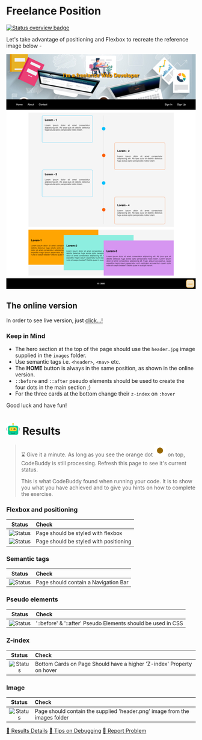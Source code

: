 # Freelance Position
[![Status overview badge](../../blob/badges/.github/badges/main/badge.svg)](#-results)


Let's take advantage of positioning and Flexbox to recreate the reference image below -

![The overview](./images/desktop.png "The general overview")

## The online version

In order to see live version, just [click...!](https://hsnakk.github.io/UIB_Layout_Position_Exercise-1/)

### Keep in Mind

- The hero section at the top of the page should use the `header.jpg` image supplied in the `images` folder.
- Use semantic tags i.e. `<header>`, `<nav>` etc.
- The **HOME** button is always in the same position, as shown in the online version.
- `::before` and `::after` pseudo elements should be used to create the four dots in the main section ;)
- For the three cards at the bottom change their `z-index` on `:hover`

Good luck and have fun!

[//]: # (autograding info start)
# <img src="https://github.com/DCI-EdTech/autograding-setup/raw/main/assets/bot-large.svg" alt="" data-canonical-src="https://github.com/DCI-EdTech/autograding-setup/raw/main/assets/bot-large.svg" height="31" /> Results
> ⌛ Give it a minute. As long as you see the orange dot ![processing](https://raw.githubusercontent.com/DCI-EdTech/autograding-setup/main/assets/processing.svg) on top, CodeBuddy is still processing. Refresh this page to see it's current status.
>
> This is what CodeBuddy found when running your code. It is to show you what you have achieved and to give you hints on how to complete the exercise.


### Flexbox and positioning

|                 Status                  | Check                                                                                    |
| :-------------------------------------: | :--------------------------------------------------------------------------------------- |
| ![Status](../../blob/badges/.github/badges/main/status0.svg) | Page should be styled with flexbox |
| ![Status](../../blob/badges/.github/badges/main/status1.svg) | Page should be styled with positioning |

### Semantic tags

|                 Status                  | Check                                                                                    |
| :-------------------------------------: | :--------------------------------------------------------------------------------------- |
| ![Status](../../blob/badges/.github/badges/main/status2.svg) | Page should contain a Navigation Bar |

### Pseudo elements

|                 Status                  | Check                                                                                    |
| :-------------------------------------: | :--------------------------------------------------------------------------------------- |
| ![Status](../../blob/badges/.github/badges/main/status3.svg) | '::before' & '::after' Pseudo Elements should be used in CSS |

### Z-index

|                 Status                  | Check                                                                                    |
| :-------------------------------------: | :--------------------------------------------------------------------------------------- |
| ![Status](../../blob/badges/.github/badges/main/status4.svg) | Bottom Cards on Page Should have a higher 'Z-index' Property on hover |

### Image

|                 Status                  | Check                                                                                    |
| :-------------------------------------: | :--------------------------------------------------------------------------------------- |
| ![Status](../../blob/badges/.github/badges/main/status5.svg) | Page should contain the supplied 'header.png' image from the images folder |



[🔬 Results Details](../../actions)
[🐞 Tips on Debugging](https://github.com/DCI-EdTech/autograding-setup/wiki/How-to-work-with-CodeBuddy)
[📢 Report Problem](https://docs.google.com/forms/d/e/1FAIpQLSfS8wPh6bCMTLF2wmjiE5_UhPiOEnubEwwPLN_M8zTCjx5qbg/viewform?usp=pp_url&entry.652569746=UIB-layout-freelance-position)


[//]: # (autograding info end)